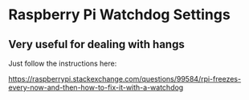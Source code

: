 # Raspberry Pi Watchdog Settings
## Very useful for dealing with hangs

Just follow the instructions here:

https://raspberrypi.stackexchange.com/questions/99584/rpi-freezes-every-now-and-then-how-to-fix-it-with-a-watchdog
